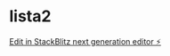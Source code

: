 # lista2

[Edit in StackBlitz next generation editor ⚡️](https://stackblitz.com/~/github.com/pepehbo/lista2)